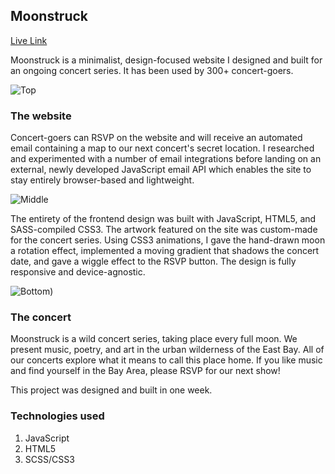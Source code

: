 ## Moonstruck

[Live Link](http://www.moonstruck.community)

Moonstruck is a minimalist, design-focused website I designed and built for an ongoing concert series. It has been used by 300+ concert-goers.

![Top](https://user-images.githubusercontent.com/39382120/63893732-cb577400-c99f-11e9-9eb6-3e9c1fd28f0f.png)

### The website
Concert-goers can RSVP on the website and will receive an automated email containing a map to our next concert's secret location. I researched and experimented with a number of email integrations before landing on an external, newly developed JavaScript email API which enables the site to stay entirely browser-based and lightweight.

![Middle](https://user-images.githubusercontent.com/39382120/63893734-cb577400-c99f-11e9-9259-911d66a6ce9c.png)

The entirety of the frontend design was built with JavaScript, HTML5, and SASS-compiled CSS3. The artwork featured on the site was custom-made for the concert series. Using CSS3 animations, I gave the hand-drawn moon a rotation effect, implemented a moving gradient that shadows the concert date, and gave a wiggle effect to the RSVP button. The design is fully responsive and device-agnostic.

![Bottom)](https://user-images.githubusercontent.com/39382120/63893736-cb577400-c99f-11e9-8549-5dd77b22bfae.png)

### The concert
Moonstruck is a wild concert series, taking place every full moon. We present music, poetry, and art in the urban wilderness of the East Bay. All of our concerts explore what it means to call this place home. If you like music and find yourself in the Bay Area, please RSVP for our next show!

This project was designed and built in one week.

### Technologies used
 1.	JavaScript
 4.	HTML5
 5.	SCSS/CSS3
